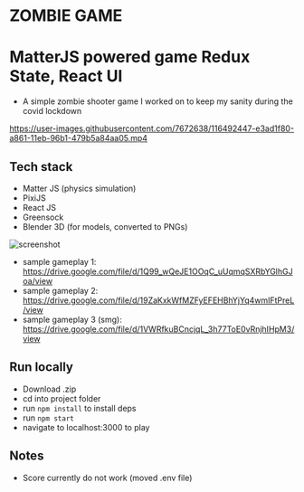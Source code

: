 # ZOMBIE GAME
# MatterJS powered game Redux State, React UI
- A simple zombie shooter game I worked on to keep my sanity during the covid lockdown

https://user-images.githubusercontent.com/7672638/116492447-e3ad1f80-a861-11eb-96b1-479b5a84aa05.mp4

## Tech stack
- Matter JS (physics simulation)
- PixiJS
- React JS
- Greensock
- Blender 3D (for models, converted to PNGs)

![screenshot](https://github.com/ericposas/Zombie-Chamber-with-simple-game-scores/blob/main/zombie-snip1.PNG)

- sample gameplay 1: https://drive.google.com/file/d/1Q99_wQeJE1OOqC_uUqmqSXRbYGlhGJoa/view
- sample gameplay 2: https://drive.google.com/file/d/19ZaKxkWfMZFyEFEHBhYjYq4wmIFtPreL/view
- sample gameplay 3 (smg): https://drive.google.com/file/d/1VWRfkuBCncjqL_3h77ToE0vRnjhIHpM3/view

## Run locally
- Download .zip
- cd into project folder
- run `npm install` to install deps
- run `npm start`
- navigate to localhost:3000 to play

## Notes
- Score currently do not work (moved .env file)
